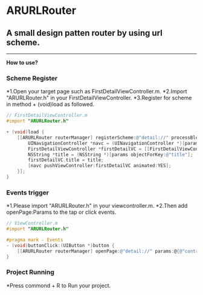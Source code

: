 # ARURLRouter
## A small design patten router by using url scheme.

***

**How to use?**

### Scheme Register
*1.Open your target page such as FirstDetailViewController.m.
*2.Import "ARURLRouter.h" in your FirstDetailViewController.
*3.Register for scheme in method + (void)load as followed.

```Objective-C
// FirstDetailViewController.m
#import "ARURLRouter.h"

+ (void)load {
    [[ARURLRouter routerManager] registerScheme:@"detail://" processBlock:^(NSDictionary * _Nonnull params) {
        UINavigationController *navc = (UINavigationController *)[params objectForKey:@"controller"];
        FirstDetailViewController *firstDetailVC = [[FirstDetailViewController alloc] init];
        NSString *title = (NSString *)[params objectForKey:@"title"];
        firstDetailVC.title = title;
        [navc pushViewController:firstDetailVC animated:YES];
    }];
}
```

### Events trigger
*1.Please import "ARURLRouter.h" in your viewcontroller.m.
*2.Then add openPage:Params to the tap or click events.

```Objective-C
// ViewController.m
#import "ARURLRouter.h"

#pragma mark - Events
- (void)buttonClick:(UIButton *)button {
    [[ARURLRouter routerManager] openPage:@"detail://" params:@{@"controller" : self.navigationController, @"title" : @"DetailView"}];
}
```

### Project Running
*Press commond + R to Run your project.